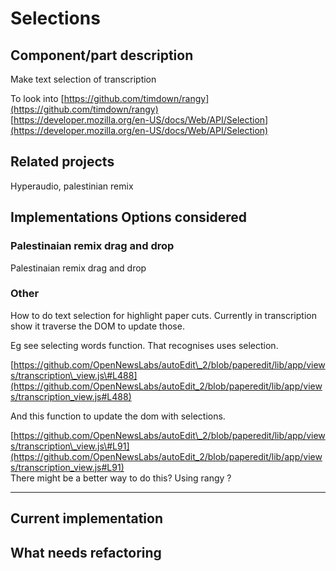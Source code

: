 # Selections

## Component/part description

Make text selection of transcription

To look into [https://github.com/timdown/rangy](https://github.com/timdown/rangy)  
[https://developer.mozilla.org/en-US/docs/Web/API/Selection](https://developer.mozilla.org/en-US/docs/Web/API/Selection)

## Related projects

Hyperaudio, palestinian remix

## Implementations Options considered

### Palestinaian remix drag and drop

Palestinaian remix drag and drop

### Other

How to do text selection for highlight paper cuts. Currently in transcription show it traverse the DOM to update those.

Eg see selecting words function. That recognises uses selection.

[https://github.com/OpenNewsLabs/autoEdit\_2/blob/paperedit/lib/app/views/transcription\_view.js\#L488](https://github.com/OpenNewsLabs/autoEdit_2/blob/paperedit/lib/app/views/transcription_view.js#L488)

And this function to update the dom with selections.

[https://github.com/OpenNewsLabs/autoEdit\_2/blob/paperedit/lib/app/views/transcription\_view.js\#L91](https://github.com/OpenNewsLabs/autoEdit_2/blob/paperedit/lib/app/views/transcription_view.js#L91)  
There might be a better way to do this? Using rangy ?  
****

## Current implementation

## What needs refactoring

